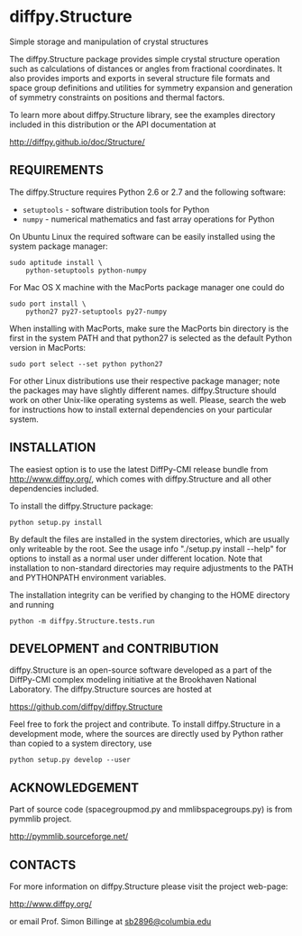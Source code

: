 # diffpy.Structure

Simple storage and manipulation of crystal structures

The diffpy.Structure package provides simple crystal structure operation
such as calculations of distances or angles from fractional coordinates.
It also provides imports and exports in several structure file formats
and space group definitions and utilities for symmetry expansion and 
generation of symmetry constraints on positions and thermal factors.

To learn more about diffpy.Structure library, see the examples directory
included in this distribution or the API documentation at

http://diffpy.github.io/doc/Structure/


## REQUIREMENTS

The diffpy.Structure requires Python 2.6 or 2.7 and the following software:

* `setuptools` - software distribution tools for Python
* `numpy` - numerical mathematics and fast array operations for Python

On Ubuntu Linux the required software can be easily installed using
the system package manager:

```
sudo aptitude install \
    python-setuptools python-numpy
```
        
For Mac OS X machine with the MacPorts package manager one could do

```
sudo port install \
    python27 py27-setuptools py27-numpy
```

When installing with MacPorts, make sure the MacPorts bin directory is the
first in the system PATH and that python27 is selected as the default
Python version in MacPorts:

```
sudo port select --set python python27
```
    
For other Linux distributions use their respective package manager; note
the packages may have slightly different names. diffpy.Structure should work
on other Unix-like operating systems as well.  Please, search the
web for instructions how to install external dependencies on your particular
system.


## INSTALLATION

The easiest option is to use the latest DiffPy-CMI release bundle from
http://www.diffpy.org/, which comes with diffpy.Structure and all other
dependencies included.

To install the diffpy.Structure package:

```
python setup.py install
```

By default the files are installed in the system directories, which are
usually only writeable by the root.  See the usage info 
"./setup.py install --help" for options to install as a normal user under
different location.  Note that installation to non-standard directories may
require adjustments to the PATH and PYTHONPATH environment variables.

The installation integrity can be verified by changing to
the HOME directory and running

```
python -m diffpy.Structure.tests.run
```

## DEVELOPMENT and CONTRIBUTION

diffpy.Structure is an open-source software developed as a part of the
DiffPy-CMI complex modeling initiative at the Brookhaven National
Laboratory.  The diffpy.Structure sources are hosted at

https://github.com/diffpy/diffpy.Structure

Feel free to fork the project and contribute.  To install diffpy.Structure
in a development mode, where the sources are directly used by Python
rather than copied to a system directory, use

```
python setup.py develop --user
```

## ACKNOWLEDGEMENT

Part of source code (spacegroupmod.py and mmlibspacegroups.py) is from pymmlib 
project. 

http://pymmlib.sourceforge.net/

## CONTACTS

For more information on diffpy.Structure please visit the project web-page:

http://www.diffpy.org/

or email Prof. Simon Billinge at sb2896@columbia.edu
